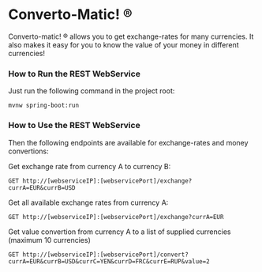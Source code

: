 # Converto-Matic! ®

Converto-matic! ® allows you to get exchange-rates for many currencies. It also makes it easy for you to know the value of your money in different currencies!

### How to Run the REST WebService

Just run the following command in the project root: 
```
mvnw spring-boot:run
```
### How to Use the REST WebService

Then the following endpoints are available for exchange-rates and money convertions:

Get exchange rate from currency A to currency B:
```
GET http://[webserviceIP]:[webservicePort]/exchange?currA=EUR&currB=USD
```
Get all available exchange rates from currency A:
```
GET http://[webserviceIP]:[webservicePort]/exchange?currA=EUR
```
Get value convertion from currency A to a list of supplied currencies (maximum 10 currencies)
```
GET http://[webserviceIP]:[webservicePort]/convert?currA=EUR&currB=USD&currC=YEN&currD=FRC&currE=RUP&value=2 
```
